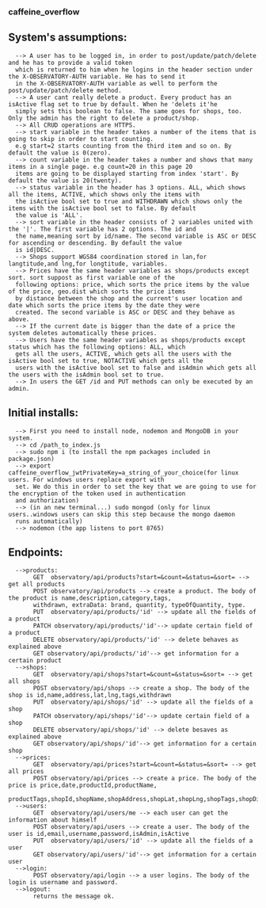 ### caffeine_overflow
    
   ## System's assumptions:
      --> A user has to be logged in, in order to post/update/patch/delete and he has to provide a valid token 
      which is returned to him when he logins in the header section under the X-OBSERVATORY-AUTH variable. He has to send it 
      in the X-OBSERVATORY-AUTH variable as well to perform the post/update/patch/delete method.
      --> A user cant really delete a product. Every product has an isActive flag set to true by default. When he 'delets it'he
      simply sets this boolean to false. The same goes for shops, too. Only the admin has the right to delete a product/shop. 
      --> All CRUD operations are HTTPS.
      --> start variable in the header takes a number of the items that is going to skip in order to start counting. 
      e.g start=2 starts counting from the third item and so on. By default the value is 0(zero).
      --> count variable in the header takes a number and shows that many items in a single page. e.g count=20 in this page 20
      items are going to be displayed starting from index 'start'. By default the value is 20(twenty).
      --> status variable in the header has 3 options. ALL, which shows all the items, ACTIVE, which shows only the items with
      the isActive bool set to true and WITHDRAWN which shows only the items with the isActive bool set to false. By default
      the value is 'ALL'.
      --> sort variable in the header consists of 2 variables united with the '|'. The first variable has 2 options. The id and
      the name,meaning sort by id/name. The second variable is ASC or DESC for ascending or descending. By default the value 
      is id|DESC.
      --> Shops support WGS84 coordination stored in lan,for langtitude,and lng,for longtitude, variables.
      --> Prices have the same header variables as shops/products except sort. sort suppost as first variable one of the
      following options: price, which sorts the price items by the value of the price, geo.dist which sorts the price items
      by distance between the shop and the current's user location and date which sorts the price items by the date they were 
      created. The second variable is ASC or DESC and they behave as above.
      --> If the current date is bigger than the date of a price the system deletes automatically these prices.
      --> Users have the same header variables as shops/products except status which has the following options: ALL, which 
      gets all the users, ACTIVE, which gets all the users with the isActive bool set to true, NOTACTIVE which gets all the
      users with the isActive bool set to false and isAdmin which gets all the users with the isAdmin bool set to true.
      --> In users the GET /id and PUT methods can only be executed by an admin.
      
## Initial installs: 
      --> First you need to install node, nodemon and MongoDB in your system.
      --> cd /path_to_index.js
      --> sudo npm i (to install the npm packages included in package.json)
      --> export caffeine_overflow_jwtPrivateKey=a_string_of_your_choice(for linux users. For windows users replace export with
      set. We do this in order to set the key that we are going to use for the encryption of the token used in authentication
      and authorization)
      --> (in an new terminal...) sudo mongod (only for linux users..windows users can skip this step because the mongo daemon
      runs automatically)
      --> nodemon (the app listens to port 8765)

  ##  Endpoints:
      -->products:
           GET  observatory/api/products?start=&count=&status=&sort= --> get all products
           POST observatory/api/products --> create a product. The body of the product is name,description,category,tags,
           withdrawn, extraData: brand, quantity, typeOfQuantity, type.
           PUT  observatory/api/products/'id' --> update all the fields of a product
           PATCH observatory/api/products/'id'--> update certain field of a product
           DELETE observatory/api/products/'id' --> delete behaves as explained above
           GET observatory/api/products/'id'--> get information for a certain product
      -->shops:
           GET  observatory/api/shops?start=&count=&status=&sort= --> get all shops
           POST observatory/api/shops --> create a shop. The body of the shop is id,name,address,lat,lng,tags,withdrawn
           PUT  observatory/api/shops/'id' --> update all the fields of a shop
           PATCH observatory/api/shops/'id'--> update certain field of a shop
           DELETE observatory/api/shops/'id' --> delete besaves as explained above
           GET observatory/api/shops/'id'--> get information for a certain shop
      -->prices:
           GET  observatory/api/prices?start=&count=&status=&sort= --> get all prices
           POST observatory/api/prices --> create a price. The body of the price is price,date,productId,productName,
           productTags,shopId,shopName,shopAddress,shopLat,shopLng,shopTags,shopDist
      -->users:
           GET  observatory/api/users/me --> each user can get the information about himself
           POST observatory/api/users --> create a user. The body of the user is id,email,username,password,isAdmin,isActive
           PUT  observatory/api/users/'id' --> update all the fields of a user
           GET observatory/api/users/'id'--> get information for a certain user
      -->login:
           POST observatory/api/login --> a user logins. The body of the login is username and password.
      -->logout:
           returns the message ok.
